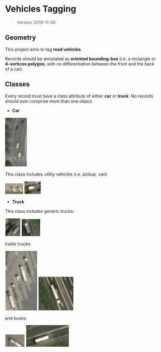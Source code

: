 # Vehicles Tagging

> Version 2019-11-06

## Geometry

This project aims to tag **road vehicles**.

Records should be annotated as **oriented bounding-box** (i.e. a rectangle or **4-vertices polygon**, with no differentiation between the front and the back of a car).

## Classes

Every record must have a class attribute of either **car** or **truck**. No records should ever comprise more than one object.

- **Car**

![Cars](resources/vehicles/cars01.png)

This class includes utility vehicles (i.e. pickup, van)

![Pickup](resources/vehicles/pickup01.png) ![Van](resources/vehicles/van01.png)

- **Truck**

This class includes generic trucks:

![Generic Truck](resources/vehicles/generic_truck01.png) ![Generic Truck](resources/vehicles/generic_truck02.png)

trailer trucks:

![Generic Truck](resources/vehicles/trailer_truck01.png) ![Generic Truck](resources/vehicles/trailer_truck02.png)

and buses:

![Bus](resources/vehicles/bus01.png) ![Bus](resources/vehicles/bus02.png)
